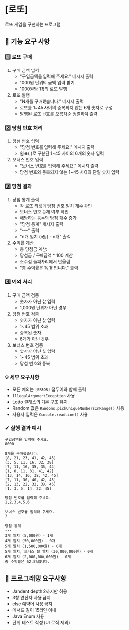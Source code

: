 # [로또]

로또 게임을 구현하는 프로그램

## 🚀 기능 요구 사항

### 1️⃣ 로또 구매

1. 구매 금액 입력
    - "구입금액을 입력해 주세요." 메시지 출력
    - 1000원 단위의 금액 입력 받기
    - 1000원당 1장의 로또 발행
2. 로또 발행
    - "N개를 구매했습니다." 메시지 출력 
    - 로또를 1~45 사이의 중복되지 않는 6개 숫자로 구성
    - 발행된 로또 번호를 오름차순 정렬하여 출력

### 2️⃣ 당첨 번호 처리

1. 당첨 번호 입력
    - "당첨 번호를 입력해 주세요." 메시지 출력
    - 쉼표(,)로 구분된 1~45 사이의 6개의 숫자 입력
2. 보너스 번호 입력
    - "보너스 번호를 입력해 주세요." 메시지 출력
    - 당첨 번호와 중복되지 않는 1~45 사이의 단일 숫자 입력

### 3️⃣ 당첨 결과

1. 당첨 통계 출력
    - 각 로또 티켓의 당첨 번호 일치 개수 확인
    - 보너스 번호 존재 여부 확인
    - 해당하는 등수의 당첨 개수 증가
    - "당첨 통계" 메시지 출력
    - "---" 출력
    - "n개 일치 (n원) - n개" 출럭
2. 수익률 계산
    - 총 당첨금 계산:
    - 당첨금 / 구매금액 * 100 계산
    - 소수점 둘째자리에서 반올림
    - "총 수익률은 %.1f 입니다." 출력

### 4️⃣ 예외 처리

1. 구매 금액 검증
    - 숫자가 아닌 값 입력
    - 1,000원 단위가 아닌 경우
2. 당첨 번호 검증
    - 숫자가 아닌 값 입력
    - 1~45 범위 초과
    - 중복된 숫자
    - 6개가 아닌 경우
3. 보너스 번호 검증
    - 숫자가 아닌 값 입력
    - 1~45 범위 초과
    - 당첨 번호와 중복

### 💡 세부 요구사항

- 모든 예외는 `[ERROR]` 접두어와 함께 출력
- `IllegalArgumentException` 사용
- Lotto 클래스의 기본 구조 유지
- Random 값은 `Randoms.pickUniqueNumbersInRange()` 사용
- 사용자 입력은 `Console.readLine()` 사용

### ✔ 실행 결과 예시

```
구입금액을 입력해 주세요.
8000

8개를 구매했습니다.
[8, 21, 23, 41, 42, 43]
[3, 5, 11, 16, 32, 38]
[7, 11, 16, 35, 36, 44]
[1, 8, 11, 31, 41, 42]
[13, 14, 16, 38, 42, 45]
[7, 11, 30, 40, 42, 43]
[2, 13, 22, 32, 38, 45]
[1, 3, 5, 14, 22, 45]

당첨 번호를 입력해 주세요.
1,2,3,4,5,6

보너스 번호를 입력해 주세요.
7

당첨 통계
---
3개 일치 (5,000원) - 1개
4개 일치 (50,000원) - 0개
5개 일치 (1,500,000원) - 0개
5개 일치, 보너스 볼 일치 (30,000,000원) - 0개
6개 일치 (2,000,000,000원) - 0개
총 수익률은 62.5%입니다.

```

## 🎯 프로그래밍 요구사항

- Jandent depth 2까지만 허용
- 3항 연산자 사용 금지
- else 예약어 사용 금지
- 메서드 길이 15라인 이내
- Java Enum 사용
- 단위 테스트 작성 (UI 로직 제외)